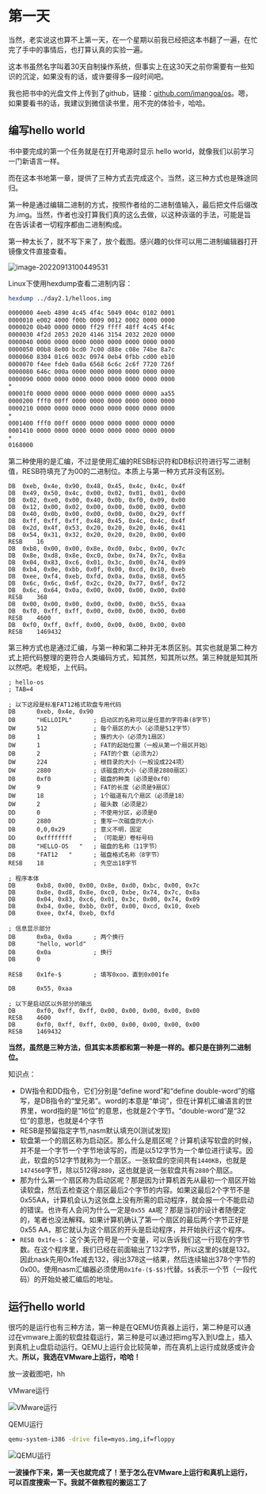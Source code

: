 # 第一天

当然，老实说这也算不上第一天，在一个星期以前我已经把这本书翻了一遍，在忙完了手中的事情后，也打算认真的实验一遍。

这本书虽然名字叫着30天自制操作系统，但事实上在这30天之前你需要有一些知识的沉淀，如果没有的话，或许要得多一段时间吧。

我也把书中的光盘文件上传到了github，链接：[github.com/imangoa/os](https://link.juejin.cn/?target=https%3A%2F%2Fgithub.com%2Fimangoa%2Fos)。嗯，如果要看书的话，我建议到微信读书里，用不完的体验卡，哈哈。

## 编写hello world

书中要完成的第一个任务就是在打开电源时显示 hello world，就像我们以前学习一门新语言一样。

而在这本书地第一章，提供了三种方式去完成这个。当然，这三种方式也是殊途同归。

第一种是通过编辑二进制的方式，按照作者给的二进制值输入，最后把文件后缀改为.img。当然，作者也没打算我们真的这么去做，以这种诙谐的手法，可能是旨在告诉读者一切程序都由二进制构成。

第一种太长了，就不写下来了，放个截图。感兴趣的伙伴可以用二进制编辑器打开镜像文件直接查看。

![image-20220913100449531](../images/image-20220913100410797.png)

Linux下使用hexdump查看二进制内容：
``` bash
hexdump ../day2.1/helloos.img 

0000000 4eeb 4890 4c45 4f4c 5049 004c 0102 0001
0000010 e002 4000 f00b 0009 0012 0002 0000 0000
0000020 0b40 0000 0000 ff29 ffff 48ff 4c45 4f4c
0000030 4f2d 2053 2020 4146 3154 2032 2020 0000
0000040 0000 0000 0000 0000 0000 0000 0000 0000
0000050 00b8 8e00 bcd0 7c00 d88e c08e 74be 8a7c
0000060 8304 01c6 003c 0974 0eb4 0fbb cd00 eb10
0000070 f4ee fdeb 0a0a 6568 6c6c 2c6f 7720 726f
0000080 646c 000a 0000 0000 0000 0000 0000 0000
0000090 0000 0000 0000 0000 0000 0000 0000 0000
*
00001f0 0000 0000 0000 0000 0000 0000 0000 aa55
0000200 fff0 00ff 0000 0000 0000 0000 0000 0000
0000210 0000 0000 0000 0000 0000 0000 0000 0000
*
0001400 fff0 00ff 0000 0000 0000 0000 0000 0000
0001410 0000 0000 0000 0000 0000 0000 0000 0000
*
0168000
```

第二种使用的是汇编，不过是使用汇编的RESB标识符和DB标识符进行写二进制值，RESB符填充了为00的二进制位。本质上与第一种方式并没有区别。

``` assembly
DB	0xeb, 0x4e, 0x90, 0x48, 0x45, 0x4c, 0x4c, 0x4f
DB	0x49, 0x50, 0x4c, 0x00, 0x02, 0x01, 0x01, 0x00
DB	0x02, 0xe0, 0x00, 0x40, 0x0b, 0xf0, 0x09, 0x00
DB	0x12, 0x00, 0x02, 0x00, 0x00, 0x00, 0x00, 0x00
DB	0x40, 0x0b, 0x00, 0x00, 0x00, 0x00, 0x29, 0xff
DB	0xff, 0xff, 0xff, 0x48, 0x45, 0x4c, 0x4c, 0x4f
DB	0x2d, 0x4f, 0x53, 0x20, 0x20, 0x20, 0x46, 0x41
DB	0x54, 0x31, 0x32, 0x20, 0x20, 0x20, 0x00, 0x00
RESB	16
DB	0xb8, 0x00, 0x00, 0x8e, 0xd0, 0xbc, 0x00, 0x7c
DB	0x8e, 0xd8, 0x8e, 0xc0, 0xbe, 0x74, 0x7c, 0x8a
DB	0x04, 0x83, 0xc6, 0x01, 0x3c, 0x00, 0x74, 0x09
DB	0xb4, 0x0e, 0xbb, 0x0f, 0x00, 0xcd, 0x10, 0xeb
DB	0xee, 0xf4, 0xeb, 0xfd, 0x0a, 0x0a, 0x68, 0x65
DB	0x6c, 0x6c, 0x6f, 0x2c, 0x20, 0x77, 0x6f, 0x72
DB	0x6c, 0x64, 0x0a, 0x00, 0x00, 0x00, 0x00, 0x00
RESB	368
DB	0x00, 0x00, 0x00, 0x00, 0x00, 0x00, 0x55, 0xaa
DB	0xf0, 0xff, 0xff, 0x00, 0x00, 0x00, 0x00, 0x00
RESB	4600
DB	0xf0, 0xff, 0xff, 0x00, 0x00, 0x00, 0x00, 0x00
RESB	1469432 
```

第三种方式也是通过汇编，与第一种和第二种并无本质区别。其实也就是第二种方式上把代码整理的更符合人类编码方式，知其然，知其所以然。第三种就是知其所以然吧。老规矩，上代码。

``` assembly
; hello-os
; TAB=4

; 以下这段是标准FAT12格式软盘专用代码
DB		0xeb, 0x4e, 0x90
DB		"HELLOIPL"		; 启动区的名称可以是任意的字符串(8字节)
DW		512				; 每个扇区的大小（必须是512字节）
DB		1				; 簇的大小（必须为1扇区）
DW		1				; FAT的起始位置（一般从第一个扇区开始）
DB		2				; FAT的个数（必须为2）
DW		224				; 根目录的大小（一般设成224项）
DW		2880			; 该磁盘的大小（必须是2880扇区）
DB		0xf0			; 磁盘的种类（必须是0xf0）
DW		9				; FAT的长度（必须是9扇区）
DW		18				; 1个磁道有几个扇区（必须是18）
DW		2				; 磁头数（必须是2）
DD		0				; 不使用分区，必须是0
DD		2880			; 重写一次磁盘的大小
DB		0,0,0x29		; 意义不明，固定
DD		0xffffffff		; （可能是）卷标号码
DB		"HELLO-OS   "	; 磁盘的名称（11字节）
DB		"FAT12   "		; 磁盘格式名称（8字节）
RESB	18				; 先空出18字节

; 程序本体
DB		0xb8, 0x00, 0x00, 0x8e, 0xd0, 0xbc, 0x00, 0x7c
DB		0x8e, 0xd8, 0x8e, 0xc0, 0xbe, 0x74, 0x7c, 0x8a
DB		0x04, 0x83, 0xc6, 0x01, 0x3c, 0x00, 0x74, 0x09
DB		0xb4, 0x0e, 0xbb, 0x0f, 0x00, 0xcd, 0x10, 0xeb
DB		0xee, 0xf4, 0xeb, 0xfd

; 信息显示部分
DB		0x0a, 0x0a		; 两个换行
DB		"hello, world"
DB		0x0a			; 换行
DB		0

RESB	0x1fe-$			; 填写0xoo，直到0x001fe

DB		0x55, 0xaa

; 以下是启动区以外部分的输出
DB		0xf0, 0xff, 0xff, 0x00, 0x00, 0x00, 0x00, 0x00
RESB	4600
DB		0xf0, 0xff, 0xff, 0x00, 0x00, 0x00, 0x00, 0x00
RESB	1469432
```

**当然，虽然是三种方法，但其实本质都和第一种是一样的。都只是在排列二进制位。**


知识点：

- DW指令和DD指令，它们分别是“define word”和“define double-word”的缩写，是DB指令的“堂兄弟”。word的本意是“单词”，但在计算机汇编语言的世界里，word指的是“16位”的意思，也就是2个字节。“double-word”是“32位”的意思，也就是4个字节
- RESB是预留指定字节,nasm默认填充0(测试发现)
- 软盘第一个的扇区称为启动区。那么什么是扇区呢？计算机读写软盘的时候，并不是一个字节一个字节地读写的，而是以512字节为一个单位进行读写。因此，软盘的512字节就称为一个扇区。一张软盘的空间共有`1440KB`，也就是`1474560`字节，除以512得`2880`，这也就是说一张软盘共有`2880`个扇区。
- 那为什么第一个扇区称为启动区呢？那是因为计算机首先从最初一个扇区开始读软盘，然后去检查这个扇区最后2个字节的内容。如果这最后2个字节不是0x55AA，计算机会认为这张盘上没有所需的启动程序，就会报一个不能启动的错误。也许有人会问为什么一定是`0x55 AA`呢？那是当初的设计者随便定的，笔者也没法解释。如果计算机确认了第一个扇区的最后两个字节正好是0x55 AA，那它就认为这个扇区的开头是启动程序，并开始执行这个程序。
- `RESB 0x1fe-$`：这个美元符号是一个变量，可以告诉我们这一行现在的字节数。在这个程序里，我们已经在前面输出了132字节，所以这里的`$`就是132。因此nask先用0x1fe减去132，得出378这一结果，然后连续输出378个字节的0x00。使用nasm汇编器必须使用`0x1fe-($-$$)`代替。`$$`表示一个节（一段代码）的开始处被汇编后的地址。

## 运行hello world

很巧的是运行也有三种方法，第一种是在QEMU仿真器上运行，第二种是可以通过在vmware上面的软盘挂载运行，第三种是可以通过把img写入到U盘上，插入到真机上u盘启动运行。QEMU上运行会比较简单，而在真机上运行成就感或许会大。**所以，我选在VMware上运行，哈哈！**

放一波截图吧，hh

VMware运行



![VMware运行](../images/171366424239c735~tplv-t2oaga2asx-zoom-in-crop-mark:3024:0:0:0.awebp)



QEMU运行

``` bash
qemu-system-i386 -drive file=myos.img,if=floppy
```

![QEMU运行](../images/1713662586fb0fa1~tplv-t2oaga2asx-zoom-in-crop-mark:3024:0:0:0.awebp)



**一波操作下来，第一天也就完成了！至于怎么在VMware上运行和真机上运行，可以百度搜索一下。我就不做教程的搬运工了**